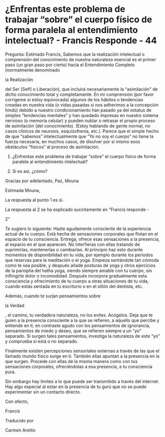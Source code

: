 # ¿Enfrentas este problema de trabajar “sobre” el cuerpo físico de forma paralela al entendimiento intelectual? - Francis Responde - 44

Pregunta: Estimado Francis, Sabemos que la realización intelectual o comprensión del conocimiento de nuestra naturaleza esencial es el primer paso (un gran paso por cierto) hacia el Entendimiento Completo (normalmente denominado 

la Realización

 del Ser [Self] o Liberación), que incluirá necesariamente la “asimilación” de dicho conocimiento total y completamente. En mi comprensión (por favor corrígeme si estoy equivocada) algunos de los hábitos o tendencias creadas en nuestra vida (o vidas pasadas si nos adherimos a la concepción hindú) debido a nuestro condicionamiento han pasado ya del estatus de simples “tendencias mentales” y han quedado impresas en nuestro sistema nervioso (o memoria celular) y pueden nublar o retrasar el propio proceso de asimilación (del conocimiento). (Estoy hablando de gente normal, no casos clínicos de neurosis, esquizofrenia, etc.). Parece que el simple hecho de que “sabemos” intelectualmente que “Yo no soy el cuerpo” no tiene la fuerza necesaria, en muchos casos, de disolver por sí mismo esos obstáculos “físicos” al proceso de asimilación. 

1. ¿Enfrentas este problema de trabajar “sobre” el cuerpo físico de forma paralela al entendimiento intelectual?

2. Si es así, ¿cómo?

Gracias por adelantado, Paz, Mouna

Estimada Mouna, 

La respuesta al punto 1 es sí.

La respuesta al 2 se ha explicado sucintamente en “Francis responde - 

2”

Te sugiero lo siguiente: Hazte agudamente consciente de la experiencia actual de tu cuerpo. Está hecha de sensaciones corporales que flotan en el espacio de tu consciencia. Entrega, ofrece esas sensaciones a la presencia, al espacio en el que aparecen. No interfieras con ellas tratando de suprimirlas, mantenerlas o cambiarlas. Al principio haz esto durante momentos de disponibilidad en tu vida, por ejemplo durante los períodos que reservas para la meditación o el yoga. Empieza sentándote tan cómoda como te sea posible, y después añade posturas de yoga y otros ejercicios de la panoplia del hatha yoga, siendo siempre amable con tu cuerpo, sin inflingirle dolor o incomodidad. Después incorpora gradualmente esta consciencia y ofrecimiento de tu cuerpo a otras situaciones de tu vida, cuando estás sentada en tu escritorio o en el sillón del dentista, etc.

Además, cuando te surjan pensamientos sobre 

la Verdad

, el camino, tu verdadera naturaleza, no los evites. Acógelos. Deja que te guíen a la presencia consciente a la que se refieren, a aquello que percibe y entiende en ti, en contraste agudo con los pensamientos de ignorancia, pensamientos de miedo y deseo, que se refieren siempre a un “yo” separado. Si surgen tales pensamientos, investiga la naturaleza de este “yo” y comprueba si está o no separado. 

Finalmente existen percepciones sensoriales externas a través de las que el llamado mundo físico surge en ti. También ellas apuntan a la presencia en la que surgen. Procede con ellas de la misma manera como con tus sensaciones corporales, ofreciéndolas a esa presencia, a tu consciencia pura.

Sin embargo hay límites a lo que puede ser transmitido a través del internet. Hay algo especial al estar en la presencia de tu gurú que no se puede experimentar sin un contacto directo.

Con afecto,

Francis

Traducido por 

Carmen Areitio

